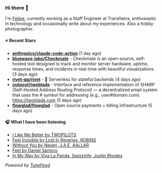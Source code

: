 ### Hi there 👋

I'm [Felipe](https://felipevm.com), currently working as a Staff Engineer at Transfeera, enthusiastic in technology and occasionally write about my experiences. Also a hobby photographer.

#### ⭐ Recent Stars
- **[anthropics/claude-code-action](https://github.com/anthropics/claude-code-action)** (1 day ago)
- **[bluewave-labs/Checkmate](https://github.com/bluewave-labs/Checkmate)** - Checkmate is an open-source, self-hosted tool designed to track and monitor server hardware, uptime, response times, and incidents in real-time with beautiful visualizations. (3 days ago)
- **[rivet-gg/rivet](https://github.com/rivet-gg/rivet)** - 🔩 Serverless for stateful backends (4 days ago)
- **[outpoot/twoblade](https://github.com/outpoot/twoblade)** - Interface and reference implementation of SHARP (Self-Hosted Address Routing Protocol) — a decentralized email system that uses the # symbol for addressing (e.g., user#domain.com). https://twoblade.com (5 days ago)
- **[flowglad/flowglad](https://github.com/flowglad/flowglad)** - Open source payments &#43; billing infrastructure (5 days ago)

#### 🎧 What I have been listening
- [I Like Me Better by TWOPILOTS](https://open.spotify.com/track/349Av8zxL82Cwas5CZk0hH)
- [Feel Invisible by Lost In Reveries, ROBINS](https://open.spotify.com/track/4788vVadOEMH5pSoX6ZnEk)
- [Without You by Nexeri, J.A.E, AALLAR](https://open.spotify.com/track/71HeFc865goYnFkklPEvXD)
- [Feel by Daniel Santoro](https://open.spotify.com/track/3V3HFh3y4PWapD3eLn2N5G)
- [In My Way by Viva La Panda, Swizznife, Justin Rhodes](https://open.spotify.com/track/4qeCcKvvCfmsgYTR47cCrz)

_Powered by [TuneFeed](https://tunefeed.app?ref=github.com)_
